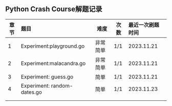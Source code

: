 ## Python Crash Course解题记录

| 章节 | **题目**              | **难度** | **次数** | **最近一次刷题时间** |
| ---- | :-------------------------- | -------------- | -------------- | :------------------------- |
| 1    | Experiment:playground.go    | 非常简单       | 1/1            | 2023.11.21                 |
| 2    | Experiment:malacandra.go    | 非常简单       | 1/1            | 2023.11.21                 |
| 3    | Experiment: guess.go        | 简单           | 1/1            | 2023.11.21                 |
| 4    | Experiment: random-dates.go | 简单           | 1/1            | 2023.11.23                 |
|      |                             |                |                |                            |
|      |                             |                |                |                            |
